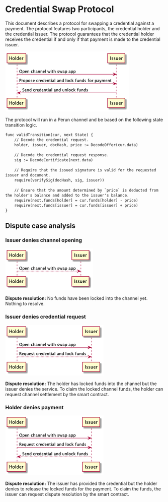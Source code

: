 # Credential Swap Protocol

This document describes a protocol for swapping a credential against a payment.
The protocol features two participants, the credential holder and the credential issuer. The protocol guarantees that the credential holder receives the credential if and only if that payment is made to the credential issuer.

![honest](.assets/honest.png)

The protocol will run in a Perun channel and be based on the following state transition logic.

```
func validTransition(cur, next State) {
    // Decode the credential request.
    holder, issuer, docHash, price := DecodeOffer(cur.data)

    // Decode the credential request response.
    sig := DecodeCertificate(next.data)
    
    // Require that the issued signature is valid for the requested issuer and document.
    require(verifySig(docHash, sig, issuer))

    // Ensure that the amount determined by `price` is deducted from the holder's balance and added to the issuer's balance.
    require(next.funds[holder] = cur.funds[holder] - price)
    require(next.funds[issuer] = cur.funds[issuer] + price)
}
```

## Dispute case analysis

### Issuer denies channel opening

![dispute open channel](.assets/dispute_open.png)

**Dispute resolution:** No funds have been locked into the channel yet. Nothing to resolve.

### Issuer denies credential request

![dispute request](.assets/dispute_request.png)

**Dispute resolution:** The holder has locked funds into the channel but the issuer denies the service. To claim the locked channel funds, the holder can request channel settlement by the smart contract.

### Holder denies payment

![dispute payment](.assets/dispute_payment.png)

**Dispute resolution:** The issuer has provided the credential but the holder denies to release the locked funds for the payment. To claim the funds, the issuer can request dispute resolution by the smart contract.

